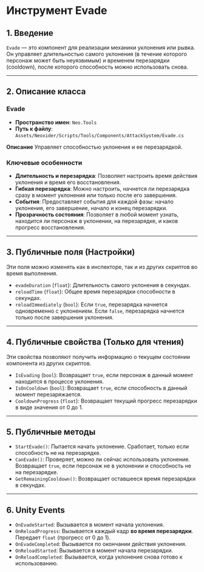 # Инструмент Evade

## 1. Введение

`Evade` — это компонент для реализации механики уклонения или рывка. Он управляет длительностью самого уклонения (в течение которого персонаж может быть неуязвимым) и временем перезарядки (cooldown), после которого способность можно использовать снова.

---

## 2. Описание класса

### Evade
- **Пространство имен**: `Neo.Tools`
- **Путь к файлу**: `Assets/Neoxider/Scripts/Tools/Components/AttackSystem/Evade.cs`

**Описание**
Управляет способностью уклонения и ее перезарядкой.

### Ключевые особенности
- **Длительность и перезарядка**: Позволяет настроить время действия уклонения и время его восстановления.
- **Гибкая перезарядка**: Можно настроить, начнется ли перезарядка сразу в момент уклонения или только после его завершения.
- **События**: Предоставляет события для каждой фазы: начало уклонения, его завершение, начало и конец перезарядки.
- **Прозрачность состояния**: Позволяет в любой момент узнать, находится ли персонаж в уклонении, на перезарядке, и каков прогресс восстановления.

---

## 3. Публичные поля (Настройки)

Эти поля можно изменять как в инспекторе, так и из других скриптов во время выполнения.

- `evadeDuration` (`float`): Длительность самого уклонения в секундах.
- `reloadTime` (`float`): Общее время перезарядки способности в секундах.
- `reloadImmediately` (`bool`): Если `true`, перезарядка начнется одновременно с уклонением. Если `false`, перезарядка начнется только после завершения уклонения.

---

## 4. Публичные свойства (Только для чтения)

Эти свойства позволяют получить информацию о текущем состоянии компонента из других скриптов.

- `IsEvading` (`bool`): Возвращает `true`, если персонаж в данный момент находится в процессе уклонения.
- `IsOnCooldown` (`bool`): Возвращает `true`, если способность в данный момент перезаряжается.
- `CooldownProgress` (`float`): Возвращает текущий прогресс перезарядки в виде значения от 0 до 1.

---

## 5. Публичные методы

- `StartEvade()`: Пытается начать уклонение. Сработает, только если способность не на перезарядке.
- `CanEvade()`: Проверяет, можно ли сейчас использовать уклонение. Возвращает `true`, если персонаж не в уклонении и способность не на перезарядке.
- `GetRemainingCooldown()`: Возвращает оставшееся время перезарядки в секундах.

---

## 6. Unity Events

- `OnEvadeStarted`: Вызывается в момент начала уклонения.
- `OnReloadProgress`: Вызывается каждый кадр **во время перезарядки**. Передает `float` (прогресс от 0 до 1).
- `OnEvadeCompleted`: Вызывается по окончании действия уклонения.
- `OnReloadStarted`: Вызывается в момент начала перезарядки.
- `OnReloadCompleted`: Вызывается, когда уклонение снова готово к использованию.
